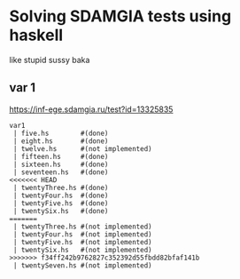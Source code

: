 # Solving SDAMGIA tests using haskell

like stupid sussy baka

## var 1

https://inf-ege.sdamgia.ru/test?id=13325835

```console
var1
 | five.hs        #(done)
 | eight.hs       #(done)
 | twelve.hs      #(not implemented)
 | fifteen.hs     #(done)
 | sixteen.hs     #(done)
 | seventeen.hs   #(done)
<<<<<<< HEAD
 | twentyThree.hs #(done)
 | twentyFour.hs  #(done)
 | twentyFive.hs  #(done)
 | twentySix.hs   #(done)
=======
 | twentyThree.hs #(not implemented)
 | twentyFour.hs  #(not implemented)
 | twentyFive.hs  #(not implemented)
 | twentySix.hs   #(not implemented)
>>>>>>> f34ff242b9762827c352392d55fbdd82bfaf141b
 | twentySeven.hs #(not implemented)
```
